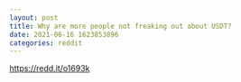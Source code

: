 ```yaml
--- 
layout: post 
title: Why are more people not freaking out about USDT? 
date: 2021-06-16 1623853896 
categories: reddit 
--- 
```

https://redd.it/o1693k